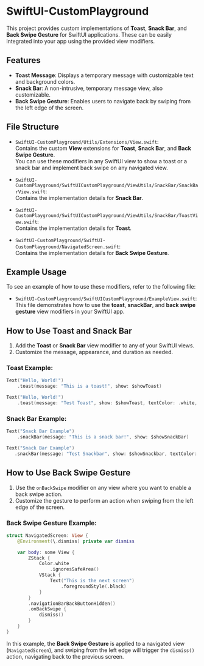 # SwiftUI-CustomPlayground

This project provides custom implementations of **Toast**, **Snack Bar**, and **Back Swipe Gesture** for SwiftUI applications. These can be easily integrated into your app using the provided view modifiers.

## Features

- **Toast Message**: Displays a temporary message with customizable text and background colors.
- **Snack Bar**: A non-intrusive, temporary message view, also customizable.
- **Back Swipe Gesture**: Enables users to navigate back by swiping from the left edge of the screen.

## File Structure

- `SwiftUI-CustomPlayground/Utils/Extensions/View.swift`:  
  Contains the custom **View** extensions for **Toast**, **Snack Bar**, and **Back Swipe Gesture**.  
  You can use these modifiers in any SwiftUI view to show a toast or a snack bar and implement back swipe on any navigated view.

- `SwiftUI-CustomPlayground/SwiftUICustomPlayground/ViewUtils/SnackBar/SnackBarView.swift`:  
  Contains the implementation details for **Snack Bar**.

- `SwiftUI-CustomPlayground/SwiftUICustomPlayground/ViewUtils/SnackBar/ToastView.swift`:  
  Contains the implementation details for **Toast**.

- `SwiftUI-CustomPlayground/SwiftUI-CustomPlayground/NavigatedScreen.swift`:  
  Contains the implementation details for **Back Swipe Gesture**.

## Example Usage

To see an example of how to use these modifiers, refer to the following file:

- `SwiftUI-CustomPlayground/SwiftUICustomPlayground/ExampleView.swift`:  
  This file demonstrates how to use the **toast**, **snackBar**, and **back swipe gesture** view modifiers in your SwiftUI app.

## How to Use **Toast** and **Snack Bar**

1. Add the **Toast** or **Snack Bar** view modifier to any of your SwiftUI views.
2. Customize the message, appearance, and duration as needed.

### Toast Example:

```swift
Text("Hello, World!")
    .toast(message: "This is a toast!", show: $showToast)
```

```swift
Text("Hello, World!")
    .toast(message: "Test Toast", show: $showToast, textColor: .white, backgroundColor: .blue, showTime: 1.5)
```

### Snack Bar Example:

```swift
Text("Snack Bar Example")
    .snackBar(message: "This is a snack bar!", show: $showSnackBar)
```

```swift
Text("Snack Bar Example")
   .snackBar(message: "Test Snackbar", show: $showSnackbar, textColor: .white, backgroundColor: .blue, showTime: 1.5)
```

## How to Use **Back Swipe Gesture**

1. Use the `onBackSwipe` modifier on any view where you want to enable a back swipe action.
2. Customize the gesture to perform an action when swiping from the left edge of the screen.

### Back Swipe Gesture Example:

```swift
struct NavigatedScreen: View {
    @Environment(\.dismiss) private var dismiss

    var body: some View {
        ZStack {
            Color.white
                .ignoresSafeArea()
            VStack {
                Text("This is the next screen")
                    .foregroundStyle(.black)
            }
        }
        .navigationBarBackButtonHidden()
        .onBackSwipe {
            dismiss()
        }
    }
}
```

In this example, the **Back Swipe Gesture** is applied to a navigated view (`NavigatedScreen`), and swiping from the left edge will trigger the `dismiss()` action, navigating back to the previous screen.
